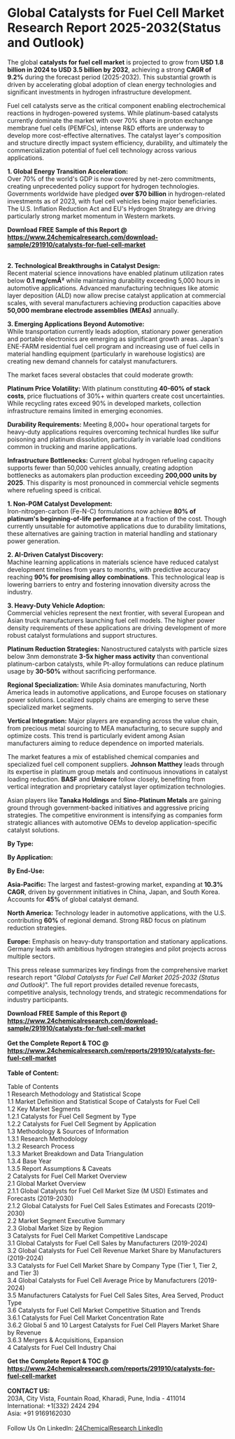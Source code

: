 <h1>Global Catalysts for Fuel Cell Market Research Report 2025-2032(Status and Outlook)</h1><p>The global <strong>catalysts for fuel cell market</strong> is projected to grow from <strong>USD 1.8 billion in 2024 to USD 3.5 billion by 2032</strong>, achieving a strong <strong>CAGR of 9.2%</strong> during the forecast period (2025-2032). This substantial growth is driven by accelerating global adoption of clean energy technologies and significant investments in hydrogen infrastructure development.</p><p>Fuel cell catalysts serve as the critical component enabling electrochemical reactions in hydrogen-powered systems. While platinum-based catalysts currently dominate the market with over 70% share in proton exchange membrane fuel cells (PEMFCs), intense R&amp;D efforts are underway to develop more cost-effective alternatives. The catalyst layer's composition and structure directly impact system efficiency, durability, and ultimately the commercialization potential of fuel cell technology across various applications.</p><p><strong>1. Global Energy Transition Acceleration:</strong><br>
Over 70% of the world's GDP is now covered by net-zero commitments, creating unprecedented policy support for hydrogen technologies. Governments worldwide have pledged <strong>over $70 billion</strong> in hydrogen-related investments as of 2023, with fuel cell vehicles being major beneficiaries. The U.S. Inflation Reduction Act and EU's Hydrogen Strategy are driving particularly strong market momentum in Western markets.</p><div><b>Download FREE Sample of this Report @ 
            <a href="https://www.24chemicalresearch.com/download-sample/291910/catalysts-for-fuel-cell-market">
            https://www.24chemicalresearch.com/download-sample/291910/catalysts-for-fuel-cell-market</a></b></div><br><p><strong>2. Technological Breakthroughs in Catalyst Design:</strong><br>
Recent material science innovations have enabled platinum utilization rates below <strong>0.1 mg/cmÂ²</strong> while maintaining durability exceeding 5,000 hours in automotive applications. Advanced manufacturing techniques like atomic layer deposition (ALD) now allow precise catalyst application at commercial scales, with several manufacturers achieving production capacities above <strong>50,000 membrane electrode assemblies (MEAs)</strong> annually.</p><p><strong>3. Emerging Applications Beyond Automotive:</strong><br>
While transportation currently leads adoption, stationary power generation and portable electronics are emerging as significant growth areas. Japan's ENE-FARM residential fuel cell program and increasing use of fuel cells in material handling equipment (particularly in warehouse logistics) are creating new demand channels for catalyst manufacturers.</p><p>The market faces several obstacles that could moderate growth:</p><p><strong>Platinum Price Volatility:</strong> With platinum constituting <strong>40-60% of stack costs</strong>, price fluctuations of 30%+ within quarters create cost uncertainties. While recycling rates exceed 90% in developed markets, collection infrastructure remains limited in emerging economies.</p><p><strong>Durability Requirements:</strong> Meeting 8,000+ hour operational targets for heavy-duty applications requires overcoming technical hurdles like sulfur poisoning and platinum dissolution, particularly in variable load conditions common in trucking and marine applications.</p><p><strong>Infrastructure Bottlenecks:</strong> Current global hydrogen refueling capacity supports fewer than 50,000 vehicles annually, creating adoption bottlenecks as automakers plan production exceeding <strong>200,000 units by 2025</strong>. This disparity is most pronounced in commercial vehicle segments where refueling speed is critical.</p><p><strong>1. Non-PGM Catalyst Development:</strong><br>
Iron-nitrogen-carbon (Fe-N-C) formulations now achieve <strong>80% of platinum's beginning-of-life performance</strong> at a fraction of the cost. Though currently unsuitable for automotive applications due to durability limitations, these alternatives are gaining traction in material handling and stationary power generation.</p><p><strong>2. AI-Driven Catalyst Discovery:</strong><br>
Machine learning applications in materials science have reduced catalyst development timelines from years to months, with predictive accuracy reaching <strong>90% for promising alloy combinations</strong>. This technological leap is lowering barriers to entry and fostering innovation diversity across the industry.</p><p><strong>3. Heavy-Duty Vehicle Adoption:</strong><br>
Commercial vehicles represent the next frontier, with several European and Asian truck manufacturers launching fuel cell models. The higher power density requirements of these applications are driving development of more robust catalyst formulations and support structures.</p><p><strong>Platinum Reduction Strategies:</strong> Nanostructured catalysts with particle sizes below 3nm demonstrate <strong>3-5x higher mass activity</strong> than conventional platinum-carbon catalysts, while Pt-alloy formulations can reduce platinum usage by <strong>30-50%</strong> without sacrificing performance.</p><p><strong>Regional Specialization:</strong> While Asia dominates manufacturing, North America leads in automotive applications, and Europe focuses on stationary power solutions. Localized supply chains are emerging to serve these specialized market segments.</p><p><strong>Vertical Integration:</strong> Major players are expanding across the value chain, from precious metal sourcing to MEA manufacturing, to secure supply and optimize costs. This trend is particularly evident among Asian manufacturers aiming to reduce dependence on imported materials.</p><p>The market features a mix of established chemical companies and specialized fuel cell component suppliers. <strong>Johnson Matthey</strong> leads through its expertise in platinum group metals and continuous innovations in catalyst loading reduction. <strong>BASF</strong> and <strong>Umicore</strong> follow closely, benefiting from vertical integration and proprietary catalyst layer optimization technologies.</p><p>Asian players like <strong>Tanaka Holdings</strong> and <strong>Sino-Platinum Metals</strong> are gaining ground through government-backed initiatives and aggressive pricing strategies. The competitive environment is intensifying as companies form strategic alliances with automotive OEMs to develop application-specific catalyst solutions.</p><p><strong>By Type:</strong></p><p><strong>By Application:</strong></p><p><strong>By End-Use:</strong></p><p><strong>Asia-Pacific:</strong> The largest and fastest-growing market, expanding at <strong>10.3% CAGR</strong>, driven by government initiatives in China, Japan, and South Korea. Accounts for <strong>45%</strong> of global catalyst demand.</p><p><strong>North America:</strong> Technology leader in automotive applications, with the U.S. contributing <strong>60%</strong> of regional demand. Strong R&amp;D focus on platinum reduction strategies.</p><p><strong>Europe:</strong> Emphasis on heavy-duty transportation and stationary applications. Germany leads with ambitious hydrogen strategies and pilot projects across multiple sectors.</p><p>This press release summarizes key findings from the comprehensive market research report "<em>Global Catalysts for Fuel Cell Market 2025-2032 (Status and Outlook)</em>". The full report provides detailed revenue forecasts, competitive analysis, technology trends, and strategic recommendations for industry participants.</p><div><b>Download FREE Sample of this Report @ 
            <a href="https://www.24chemicalresearch.com/download-sample/291910/catalysts-for-fuel-cell-market">
            https://www.24chemicalresearch.com/download-sample/291910/catalysts-for-fuel-cell-market</a></b></div><br><div><b>Get the Complete Report & TOC @ 
            <a href="https://www.24chemicalresearch.com/reports/291910/catalysts-for-fuel-cell-market">
            https://www.24chemicalresearch.com/reports/291910/catalysts-for-fuel-cell-market</a></b></div><br>
            <b>Table of Content:</b><p>Table of Contents<br />
1 Research Methodology and Statistical Scope<br />
1.1 Market Definition and Statistical Scope of Catalysts for Fuel Cell<br />
1.2 Key Market Segments<br />
1.2.1 Catalysts for Fuel Cell Segment by Type<br />
1.2.2 Catalysts for Fuel Cell Segment by Application<br />
1.3 Methodology & Sources of Information<br />
1.3.1 Research Methodology<br />
1.3.2 Research Process<br />
1.3.3 Market Breakdown and Data Triangulation<br />
1.3.4 Base Year<br />
1.3.5 Report Assumptions & Caveats<br />
2 Catalysts for Fuel Cell Market Overview<br />
2.1 Global Market Overview<br />
2.1.1 Global Catalysts for Fuel Cell Market Size (M USD) Estimates and Forecasts (2019-2030)<br />
2.1.2 Global Catalysts for Fuel Cell Sales Estimates and Forecasts (2019-2030)<br />
2.2 Market Segment Executive Summary<br />
2.3 Global Market Size by Region<br />
3 Catalysts for Fuel Cell Market Competitive Landscape<br />
3.1 Global Catalysts for Fuel Cell Sales by Manufacturers (2019-2024)<br />
3.2 Global Catalysts for Fuel Cell Revenue Market Share by Manufacturers (2019-2024)<br />
3.3 Catalysts for Fuel Cell Market Share by Company Type (Tier 1, Tier 2, and Tier 3)<br />
3.4 Global Catalysts for Fuel Cell Average Price by Manufacturers (2019-2024)<br />
3.5 Manufacturers Catalysts for Fuel Cell Sales Sites, Area Served, Product Type<br />
3.6 Catalysts for Fuel Cell Market Competitive Situation and Trends<br />
3.6.1 Catalysts for Fuel Cell Market Concentration Rate<br />
3.6.2 Global 5 and 10 Largest Catalysts for Fuel Cell Players Market Share by Revenue<br />
3.6.3 Mergers & Acquisitions, Expansion<br />
4 Catalysts for Fuel Cell Industry Chai</p><div><b>Get the Complete Report & TOC @ 
            <a href="https://www.24chemicalresearch.com/reports/291910/catalysts-for-fuel-cell-market">
            https://www.24chemicalresearch.com/reports/291910/catalysts-for-fuel-cell-market</a></b></div><br><b>CONTACT US:</b><br>
            203A, City Vista, Fountain Road, Kharadi, Pune, India - 411014<br>
            International: +1(332) 2424 294<br>
            Asia: +91 9169162030 <br><br>
            Follow Us On LinkedIn: <a href="https://www.linkedin.com/company/24chemicalresearch/">24ChemicalResearch LinkedIn</a>